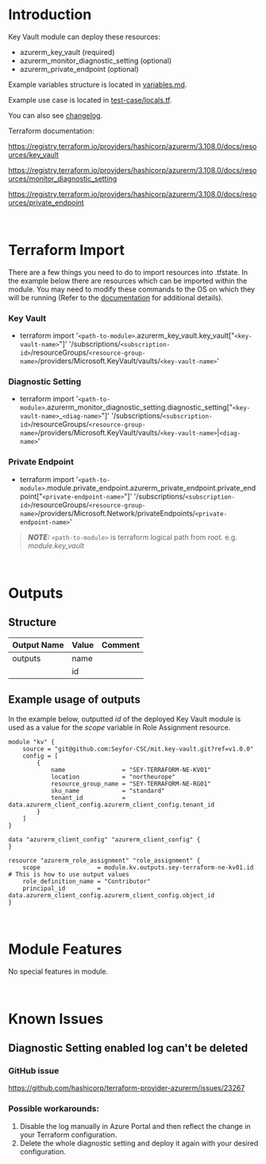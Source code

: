 # Introduction
Key Vault module can deploy these resources:
* azurerm_key_vault (required)
* azurerm_monitor_diagnostic_setting (optional)
* azurerm_private_endpoint (optional)

Example variables structure is located in [variables.md](variables.md).

Example use case is located in [test-case/locals.tf](test-case/locals.tf).

You can also see [changelog](CHANGELOG.md).

Terraform documentation:

https://registry.terraform.io/providers/hashicorp/azurerm/3.108.0/docs/resources/key_vault

https://registry.terraform.io/providers/hashicorp/azurerm/3.108.0/docs/resources/monitor_diagnostic_setting

https://registry.terraform.io/providers/hashicorp/azurerm/3.108.0/docs/resources/private_endpoint

&nbsp;

# Terraform Import
There are a few things you need to do to import resources into .tfstate. In the example below there are resources which can be imported within the module. You may need to modify these commands to the OS on which they will be running (Refer to the [documentation](https://developer.hashicorp.com/terraform/cli/commands/import#example-import-into-resource-configured-with-for_each) for additional details).
### Key Vault
* terraform import '`<path-to-module>`.azurerm_key_vault.key_vault["`<key-vault-name>`"]' '/subscriptions/`<subscription-id>`/resourceGroups/`<resource-group-name>`/providers/Microsoft.KeyVault/vaults/`<key-vault-name>`'
### Diagnostic Setting
* terraform import '`<path-to-module>`.azurerm_monitor_diagnostic_setting.diagnostic_setting["`<key-vault-name>`_`<diag-name>`"]' '/subscriptions/`<subscription-id>`/resourceGroups/`<resource-group-name>`/providers/Microsoft.KeyVault/vaults/`<key-vault-name>`|`<diag-name>`'
 ### Private Endpoint
* terraform import '`<path-to-module>`.module.private_endpoint.azurerm_private_endpoint.private_endpoint["`<private-endpoint-name>`"]' '/subscriptions/`<subscription-id>`/resourceGroups/`<resource-group-name>`/providers/Microsoft.Network/privateEndpoints/`<private-endpoint-name>`'

 > **_NOTE:_** `<path-to-module>` is terraform logical path from root. e.g. _module.key\_vault_

&nbsp;

# Outputs
## Structure

| Output Name | Value | Comment |
| ----------- | ----- | ------- |
| outputs     | name  |         |
|             | id    |         |

## Example usage of outputs
In the example below, outputted _id_ of the deployed Key Vault module is used as a value for the _scope_ variable in Role Assignment resource.
```
module "kv" {
    source = "git@github.com:Seyfor-CSC/mit.key-vault.git?ref=v1.0.0"
    config = [
        {
            name                = "SEY-TERRAFORM-NE-KV01"
            location            = "northeurope"
            resource_group_name = "SEY-TERRAFORM-NE-RG01"
            sku_name            = "standard"
            tenant_id           = data.azurerm_client_config.azurerm_client_config.tenant_id
        }
    ]
}

data "azurerm_client_config" "azurerm_client_config" {
}

resource "azurerm_role_assignment" "role_assignment" {
    scope                = module.kv.outputs.sey-terraform-ne-kv01.id # This is how to use output values
    role_definition_name = "Contributor"
    principal_id         = data.azurerm_client_config.azurerm_client_config.object_id
}
```

&nbsp;

# Module Features
No special features in module.

&nbsp;

# Known Issues
## Diagnostic Setting enabled log can't be deleted
### GitHub issue
https://github.com/hashicorp/terraform-provider-azurerm/issues/23267
### Possible workarounds: 
1. Disable the log manually in Azure Portal and then reflect the change in your Terraform configuration.
2. Delete the whole diagnostic setting and deploy it again with your desired configuration.
